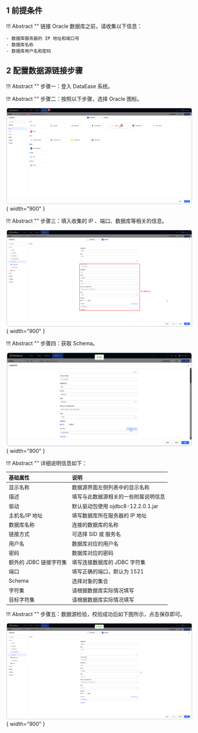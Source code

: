 ## 1 前提条件

!!! Abstract ""
    链接 Oracle 数据库之前，请收集以下信息：

    - 数据库服务器的 IP 地址和端口号
    - 数据库名称
    - 数据库用户名和密码

## 2 配置数据源链接步骤

!!! Abstract ""
    步骤一：登入 DataEase 系统。

!!! Abstract ""
    步骤二：按照以下步骤，选择 Oracle 图标。

![Oracle](../../img/datasource_configuration/选择Oracle.png){ width="900" }

!!! Abstract ""
    步骤三：填入收集的 IP 、端口、数据库等相关的信息。

![Oracle](../../img/datasource_configuration/Oracle链接信息.png){ width="900" }

!!! Abstract ""
    步骤四：获取 Schema。

![Oracle](../../img/datasource_configuration/Oracle获取Schema.png){ width="900" }

!!! Abstract ""
    详细说明信息如下：

| 基础属性           | 说明                          |
|:---------------|:----------------------------|
| 显示名称           | 数据源界面左侧列表中的显示名称             |   
| 描述             | 填写与此数据源相关的一些附属说明信息          |
| 驱动             | 默认驱动包使用 ojdbc8-12.2.0.1.jar |
| 主机名/IP 地址      | 填写数据库所在服务器的 IP 地址           |
| 数据库名称          | 连接的数据库的名称                   |
| 链接方式           | 可选择 SID 或 服务名               |
| 用户名            | 数据库对应的用户名                   |
| 密码             | 数据库对应的密码                    |
| 额外的 JDBC 链接字符集 | 填写连接数据库的 JDBC 字符集           |
| 端口             | 填写正确的端口，默认为 1521            |
| Schema         | 选择对象的集合                    |
| 字符集            | 请根据数据库实际情况填写                |
| 目标字符集          | 请根据数据库实际情况填写                |

!!! Abstract ""
    步骤五：数据源检验，校验成功后如下图所示，点击保存即可。

![Oracle](../../img/datasource_configuration/Oracle校验成功.png){ width="900" }